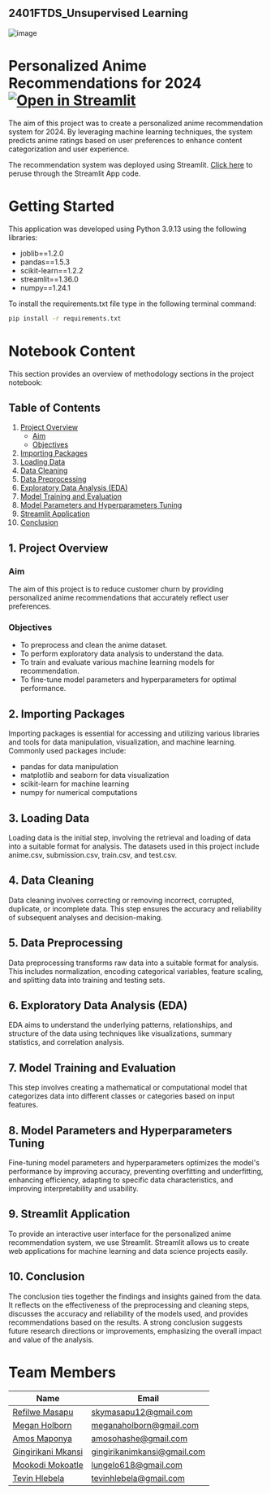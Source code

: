 ## 2401FTDS_Unsupervised Learning 

![image](https://github.com/user-attachments/assets/8dde5b83-1239-4362-b656-d86f38b6297b)

# Personalized Anime Recommendations for 2024  [![Open in Streamlit](https://static.streamlit.io/badges/streamlit_badge_black_white.svg)](https://recommend-anime.streamlit.app/)

The aim of this project was to create a personalized anime recommendation system for 2024. By leveraging machine learning techniques, the system predicts anime ratings based on user preferences to enhance content categorization and user experience.

The recommendation system was deployed using Streamlit. [Click here](https://github.com/MeganHolborn/Streamlit-EG1) to peruse through the Streamlit App code. 

# Getting Started

This application was developed using Python 3.9.13 using the following libraries:
* joblib==1.2.0
* pandas==1.5.3
* scikit-learn==1.2.2
* streamlit==1.36.0
* numpy==1.24.1

To install the requirements.txt file type in the following terminal command:
```bash
pip install -r requirements.txt
```

# Notebook Content
This section provides an overview of methodology sections in the project notebook:

## Table of Contents
1. [Project Overview](#project-overview)
    - [Aim](#aim)
    - [Objectives](#objectives)
2. [Importing Packages](#importing-packages)
3. [Loading Data](#loading-data)
4. [Data Cleaning](#data-cleaning)
5. [Data Preprocessing](#data-preprocessing)
6. [Exploratory Data Analysis (EDA)](#exploratory-data-analysis-eda)
7. [Model Training and Evaluation](#model-training-and-evaluation)
8. [Model Parameters and Hyperparameters Tuning](#model-parameters-and-hyperparameters-tuning)
9. [Streamlit Application](#streamlit-application)
10. [Conclusion](#conclusion)

## 1. Project Overview

### Aim
The aim of this project is to reduce customer churn by providing personalized anime recommendations that accurately reflect user preferences.

### Objectives
- To preprocess and clean the anime dataset.
- To perform exploratory data analysis to understand the data.
- To train and evaluate various machine learning models for recommendation.
- To fine-tune model parameters and hyperparameters for optimal performance.

## 2. Importing Packages
Importing packages is essential for accessing and utilizing various libraries and tools for data manipulation, visualization, and machine learning. Commonly used packages include:
- pandas for data manipulation
- matplotlib and seaborn for data visualization
- scikit-learn for machine learning
- numpy for numerical computations

## 3. Loading Data 
Loading data is the initial step, involving the retrieval and loading of data into a suitable format for analysis. The datasets used in this project include anime.csv, submission.csv, train.csv, and test.csv.

## 4. Data Cleaning
Data cleaning involves correcting or removing incorrect, corrupted, duplicate, or incomplete data. This step ensures the accuracy and reliability of subsequent analyses and decision-making.

## 5. Data Preprocessing
Data preprocessing transforms raw data into a suitable format for analysis. This includes normalization, encoding categorical variables, feature scaling, and splitting data into training and testing sets.

## 6. Exploratory Data Analysis (EDA)
EDA aims to understand the underlying patterns, relationships, and structure of the data using techniques like visualizations, summary statistics, and correlation analysis.

## 7. Model Training and Evaluation
This step involves creating a mathematical or computational model that categorizes data into different classes or categories based on input features.

## 8. Model Parameters and Hyperparameters Tuning
Fine-tuning model parameters and hyperparameters optimizes the model's performance by improving accuracy, preventing overfitting and underfitting, enhancing efficiency, adapting to specific data characteristics, and improving interpretability and usability.

## 9. Streamlit Application
To provide an interactive user interface for the personalized anime recommendation system, we use Streamlit. Streamlit allows us to create web applications for machine learning and data science projects easily.

## 10. Conclusion
The conclusion ties together the findings and insights gained from the data. It reflects on the effectiveness of the preprocessing and cleaning steps, discusses the accuracy and reliability of the models used, and provides recommendations based on the results. A strong conclusion suggests future research directions or improvements, emphasizing the overall impact and value of the analysis.

# Team Members<a class="anchor" id="team-members"></a>
| Name                                                                                        |  Email              
|---------------------------------------------------------------------------------------------|--------------------             
| [Refilwe Masapu](https://github.com/Refilwemasapu)                                          | skymasapu12@gmail.com
| [Megan Holborn](https://github.com/MeganHolborn)                                            | meganaholborn@gmail.com                                                
| [Amos Maponya](https://github.com/AmosMaps)                                                 | amosohashe@gmail.com                                                                                       
| [Gingirikani Mkansi](https://github.com/Gingirikani)                                        | gingirikanimkansi@gmail.com
| [Mookodi Mokoatle](https://github.com/Mookodimokoatle)                                      | lungelo618@gmail.com
| [Tevin Hlebela](https://github.com/Tevinhlebela)                                            | tevinhlebela@gmail.com
